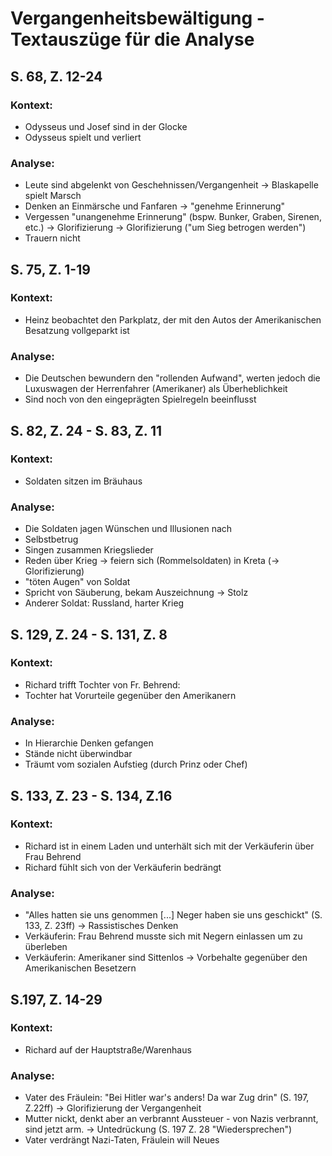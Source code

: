 Vergangenheitsbewältigung - Textauszüge für die Analyse
=======================================================

S. 68, Z. 12-24
---------------

### Kontext:

-   Odysseus und Josef sind in der Glocke
-   Odysseus spielt und verliert

### Analyse:

-   Leute sind abgelenkt von Geschehnissen/Vergangenheit → Blaskapelle
    spielt Marsch
-   Denken an Einmärsche und Fanfaren → "genehme Erinnerung"
-   Vergessen "unangenehme Erinnerung" (bspw. Bunker, Graben, Sirenen,
    etc.) → Glorifizierung → Glorifizierung ("um Sieg betrogen werden")
-   Trauern nicht

S. 75, Z. 1-19
--------------

### Kontext:

-   Heinz beobachtet den Parkplatz, der mit den Autos der Amerikanischen
    Besatzung vollgeparkt ist

### Analyse:

-   Die Deutschen bewundern den "rollenden Aufwand", werten jedoch die
    Luxuswagen der Herrenfahrer (Amerikaner) als Überheblichkeit
-   Sind noch von den eingeprägten Spielregeln beeinflusst

S. 82, Z. 24 - S. 83, Z. 11
---------------------------

### Kontext:

-   Soldaten sitzen im Bräuhaus

### Analyse:

-   Die Soldaten jagen Wünschen und Illusionen nach
-   Selbstbetrug
-   Singen zusammen Kriegslieder
-   Reden über Krieg → feiern sich (Rommelsoldaten) in Kreta (→
    Glorifizierung)
-   "töten Augen" von Soldat
-   Spricht von Säuberung, bekam Auszeichnung → Stolz
-   Anderer Soldat: Russland, harter Krieg

S. 129, Z. 24 - S. 131, Z. 8
----------------------------

### Kontext:

-   Richard trifft Tochter von Fr. Behrend:
-   Tochter hat Vorurteile gegenüber den Amerikanern

### Analyse:

-   In Hierarchie Denken gefangen
-   Stände nicht überwindbar
-   Träumt vom sozialen Aufstieg (durch Prinz oder Chef)

S. 133, Z. 23 - S. 134, Z.16
----------------------------

### Kontext:

-   Richard ist in einem Laden und unterhält sich mit der Verkäuferin
    über Frau Behrend
-   Richard fühlt sich von der Verkäuferin bedrängt

### Analyse:

-   "Alles hatten sie uns genommen [...] Neger haben sie uns geschickt"
    (S. 133, Z. 23ff) → Rassistisches Denken
-   Verkäuferin: Frau Behrend musste sich mit Negern einlassen um zu
    überleben
-   Verkäuferin: Amerikaner sind Sittenlos → Vorbehalte gegenüber den
    Amerikanischen Besetzern

S.197, Z. 14-29
---------------

### Kontext:

-   Richard auf der Hauptstraße/Warenhaus

### Analyse:

-   Vater des Fräulein: "Bei Hitler war's anders! Da war Zug drin" (S.
    197, Z.22ff) → Glorifizierung der Vergangenheit
-   Mutter nickt, denkt aber an verbrannt Aussteuer - von Nazis
    verbrannt, sind jetzt arm. → Untedrückung (S. 197 Z. 28
    "Wiedersprechen")
-   Vater verdrängt Nazi-Taten, Fräulein will Neues

